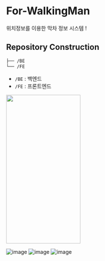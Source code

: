 
# For-WalkingMan
위치정보를 이용한 막차 정보 시스템
!

## Repository Construction
```bash
├── /BE
└── /FE
```
- `/BE` : 백엔드
- `/FE` : 프론트엔드

<img src="[https://github.com/soy-sauce-egg-rice/For-WalkingMan/assets/122770694/877091e8-7068-46de-9bd6-3577bdc83211].png" width="200" height="400"/>


![image](https://github.com/soy-sauce-egg-rice/For-WalkingMan/assets/122770694/877091e8-7068-46de-9bd6-3577bdc83211)
![image](https://github.com/soy-sauce-egg-rice/For-WalkingMan/assets/122770694/aa11b3d9-507d-47b1-b5fb-20d7e6621393)
![image](https://github.com/soy-sauce-egg-rice/For-WalkingMan/assets/122770694/9a1cf216-1687-4ce2-80bc-3cd48d0d7f98)

